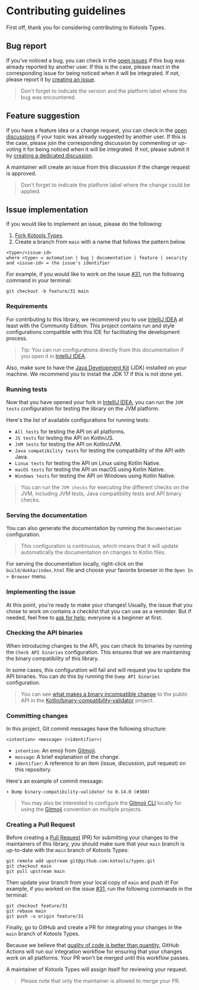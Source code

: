 # Contributing guidelines

First off, thank you for considering contributing to Kotools Types.

## Bug report

If you've noticed a bug, you can check in the [open issues] if this bug was
already reported by another user.
If this is the case, please react in the corresponding issue for being noticed
when it will be integrated.
If not, please report it by [creating an issue].

> Don't forget to indicate the version and the platform label where the bug was
> encountered.

[creating an issue]: https://github.com/kotools/types/issues/new?assignees=&labels=bug&projects=&template=bug-template.md&title=Bug
[open issues]: https://github.com/kotools/types/issues?q=is%3Aopen+is%3Aissue+label%3Abug

## Feature suggestion

If you have a feature idea or a change request, you can check in the
[open discussions] if your topic was already suggested by another user.
If this is the case, please join the corresponding discussion by commenting or
up-voting it for being noticed when it will be integrated.
If not, please submit it by [creating a dedicated discussion].

A maintainer will create an issue from this discussion if the change request is
approved.

> Don't forget to indicate the platform label where the change could be applied.

[creating a dedicated discussion]: https://github.com/kotools/types/discussions/new?category=ideas&labels=feature
[open discussions]: https://github.com/kotools/types/discussions/categories/ideas?discussions_q=is%3Aopen+category%3AIdeas+sort%3Atop

## Issue implementation

If you would like to implement an issue, please do the following:

1. [Fork Kotools Types].
2. Create a branch from `main` with a name that follows the pattern below.

```text
<type>/<issue-id>
where <type> = automation | bug | documentation | feature | security
and <issue-id> = the issue's identifier
```

For example, if you would like to work on the issue [#31], run the following
command in your terminal:

```shell
git checkout -b feature/31 main
```

[#31]: https://github.com/kotools/types/issues/31
[Fork Kotools Types]: https://github.com/kotools/types/fork

### Requirements

For contributing to this library, we recommend you to use [IntelliJ IDEA] at
least with the Community Edition.
This project contains run and style configurations compatible with this IDE for
facilitating the development process.

> Tip: You can run configurations directly from this documentation if you open
> it in [IntelliJ IDEA].

Also, make sure to have the [Java Development Kit] (JDK) installed on your
machine.
We recommend you to install the JDK 17 if this is not done yet.

[IntelliJ IDEA]: https://www.jetbrains.com/fr-fr/idea
[Java Development Kit]: https://www.oracle.com/fr/java/technologies/downloads

### Running tests

Now that you have opened your fork in [IntelliJ IDEA], you can run the
`JVM tests` configuration for testing the library on the JVM platform.

Here's the list of available configurations for running tests:

- `All tests` for testing the API on all platforms.
- `JS tests` for testing the API on Kotlin/JS.
- `JVM tests` for testing the API on Kotlin/JVM.
- `Java compatibility tests` for testing the compatibility of the API with Java.
- `Linux tests` for testing the API on Linux using Kotlin Native.
- `macOS tests` for testing the API on macOS using Kotlin Native.
- `Windows tests` for testing the API on Windows using Kotlin Native.

> You can run the `JVM checks` for executing the different checks on the JVM,
> including JVM tests, Java compatibility tests and API binary checks.

### Serving the documentation

You can also generate the documentation by running the `Documentation`
configuration.

> This configuration is continuous, which means that it will update
> automatically the documentation on changes to Kotlin files.

For serving the documentation locally, right-click on the
`build/dokka/index.html` file and choose your favorite browser in the
`Open In > Browser` menu.

### Implementing the issue

At this point, you're ready to make your changes!
Usually, the issue that you chose to work on contains a checklist that you can
use as a reminder.
But if needed, feel free to [ask for help]; everyone is a beginner at first.

[ask for help]: https://github.com/kotools/types/discussions/new?category=q-a

### Checking the API binaries

When introducing changes to the API, you can check its binaries by running the
`Check API binaries` configuration.
This ensures that we are maintaining the binary compatibility of this library.

In some cases, this configuration will fail and will request you to update the
API binaries.
You can do this by running the `Dump API binaries` configuration.

> You can see [what makes a binary incompatible change] to the public API in the
> [Kotlin/binary-compatibility-validator] project.

[Kotlin/binary-compatibility-validator]: https://github.com/Kotlin/binary-compatibility-validator
[what makes a binary incompatible change]: https://github.com/Kotlin/binary-compatibility-validator#what-makes-an-incompatible-change-to-the-public-binary-api

### Committing changes

In this project, Git commit messages have the following structure:

```text
<intention> <message> (<identifier>)
```

- `intention`: An emoji from [Gitmoji](https://gitmoji.dev).
- `message`: A brief explanation of the change.
- `identifier`: A reference to an item (issue, discussion, pull request) on this
  repository.

Here's an example of commit message:

```text
⬆️ Bump binary-compatibility-validator to 0.14.0 (#380)
```

> You may also be interested to configure the
> [Gitmoji CLI](https://github.com/carloscuesta/gitmoji-cli) locally for using
> the [Gitmoji](https://github.com/carloscuesta/gitmoji) convention on multiple
> projects.

### Creating a Pull Request

Before creating a [Pull Request] (PR) for submitting your changes to the
maintainers of this library, you should make sure that your `main` branch is
up-to-date with the `main` branch of Kotools Types:

```shell
git remote add upstream git@github.com:kotools/types.git
git checkout main
git pull upstream main
```

Then update your branch from your local copy of `main` and push it!
For example, if you worked on the issue [#31], run the following commands in the
terminal:

```shell
git checkout feature/31
git rebase main
git push -u origin feature/31
```

Finally, go to GitHub and create a PR for integrating your changes in the `main`
branch of Kotools Types.

Because we believe that [quality of code is better than quantity], GitHub
Actions will run our integration workflow for ensuring that your changes work on
all platforms.
Your PR won't be merged until this workflow passes.

A maintainer of Kotools Types will assign itself for reviewing your request.

> Please note that only the maintainer is allowed to merge your PR.

[Pull Request]: https://help.github.com/articles/creating-a-pull-request
[quality of code is better than quantity]: https://github.com/kotools/types#design-goals
